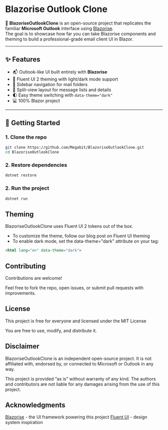 # Blazorise Outlook Clone

📧 **BlazoriseOutlookClone** is an open-source project that replicates the familiar **Microsoft Outlook** interface using [Blazorise](https://blazorise.com).  
The goal is to showcase how far you can take Blazorise components and theming to build a professional-grade email client UI in Blazor.

---

## ✨ Features

- 📬 Outlook-like UI built entirely with **Blazorise**
- 🎨 Fluent UI 2 theming with light/dark mode support
- 📂 Sidebar navigation for mail folders
- 📑 Split-view layout for message lists and details
- 🌓 Easy theme switching with `data-theme="dark"`
- 💻 100% Blazor project

---

## 🚀 Getting Started

### 1. Clone the repo

```bash
git clone https://github.com/Megabit/BlazoriseOutlookClone.git
cd BlazoriseOutlookClone
```

### 2. Restore dependencies

```bash
dotnet restore
```

### 2. Run the project

```bash
dotnet run
```

## Theming

BlazoriseOutlookClone uses Fluent UI 2 tokens out of the box.

- To customize the theme, follow our blog post on Fluent UI theming
- To enable dark mode, set the data-theme="dark" attribute on your <html> tag:

```html
<html lang="en" data-theme="dark">
```

## Contributing

Contributions are welcome!

Feel free to fork the repo, open issues, or submit pull requests with improvements.

## License

This project is free for everyone and licensed under the MIT License

You are free to use, modify, and distribute it.

## Disclaimer

BlazoriseOutlookClone is an independent open-source project. It is not affiliated with, endorsed by, or connected to Microsoft or Outlook in any way.

This project is provided “as is” without warranty of any kind. The authors and contributors are not liable for any damages arising from the use of this project.

## Acknowledgments

[Blazorise](https://blazorise.com) - the UI framework powering this project
[Fluent UI](https://developer.microsoft.com/en-us/fluentui#/) - design system inspiration